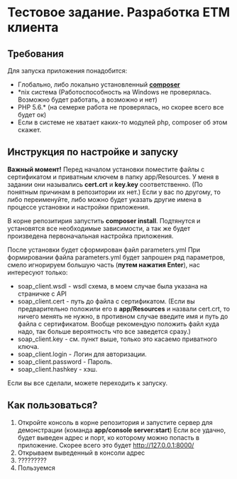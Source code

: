 Тестовое задание. Разработка ETM клиента
========================================

Требования
-----------

Для запуска приложения понадобится:

  * Глобально, либо локально установленный [**composer**][1]
  * *nix система (Работоспособность на Windows не проверялась. Возможно будет работать, а возможно и нет)
  * PHP 5.6.* (на семерке работа не проверялась, но скорее всего все будет ок)
  * Если в системе не хватает каких-то модулей php, composer об этом скажет.


Инструкция по настройке и запуску
---------------------------------

**Важный момент!**
Перед началом установки поместите файлы с сертификатом и приватным ключем в папку app/Resources.
У меня в задании они назывались **cert.crt** и **key.key** соответственно. (По понятным причинам в репозитории их нет.)
Если у вас по другому, то либо переименуйте, либо можно будет указать другие имена в процессе установки и настройки приложения.

В корне репозитирия запустить **composer install**. Подтянутся и установятся все необходимые зависимости, 
а так же будет произведена первоначальная настройка приложения.

После установки будет сформирован файл parameters.yml
При формировании файла parameters.yml будет запрошен ряд параметров, смело игнорируем большую часть (**путем нажатия Enter**), нас интересуют только:
  * soap_client.wsdl - wsdl схема, в моем случае была указана на страничке с API
  * soap_client.cert - путь до файла с сертификатом.
  (Если вы предварительно положили его в **app/Resources** и назвали cert.crt,
  то ничего менять не нужно, в противном случае введите имя и путь до файла с сертификатом.
  Вообще рекомендую положить файл куда надо, так больше вероятность что все заведется сразу.)
  * soap_client.key - см. пункт выше, только это касаемо приватного ключа.
  * soap_client.login - Логин для авторизации. 
  * soap_client.password - Пароль.
  * soap_client.hashkey - хэш.

Если вы все сделали, можете переходить к запуску.

Как пользоваться?
-----------------
 1. Откройте консоль в корне репозитория и запустите сервер для демонстрации (команда **app/console server:start**)
 Если все удачно, будет выведен адрес и порт, ко которому можно попасть в приложение. Скорее всего это будет http://127.0.0.1:8000/
 2. Открываем выведенный в консоли адрес
 3. ?????????
 4. Пользуемся

[1]:  https://getcomposer.org/
